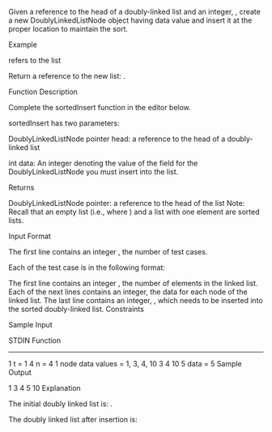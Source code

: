 Given a reference to the head of a doubly-linked list and an integer, , create a new DoublyLinkedListNode object having data value  and insert it at the proper location to maintain the sort.

Example

 refers to the list 

Return a reference to the new list: .

Function Description

Complete the sortedInsert function in the editor below.

sortedInsert has two parameters:

DoublyLinkedListNode pointer head: a reference to the head of a doubly-linked list

int data: An integer denoting the value of the  field for the DoublyLinkedListNode you must insert into the list.

Returns

DoublyLinkedListNode pointer: a reference to the head of the list
Note: Recall that an empty list (i.e., where ) and a list with one element are sorted lists.

Input Format

The first line contains an integer , the number of test cases.

Each of the test case is in the following format:

The first line contains an integer , the number of elements in the linked list.
Each of the next  lines contains an integer, the data for each node of the linked list.
The last line contains an integer, , which needs to be inserted into the sorted doubly-linked list.
Constraints

Sample Input

STDIN   Function
-----   --------
1       t = 1
4       n = 4
1       node data values = 1, 3, 4, 10
3
4
10
5       data = 5
Sample Output

1 3 4 5 10
Explanation

The initial doubly linked list is:  .

The doubly linked list after insertion is: 